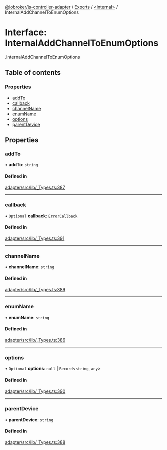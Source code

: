 [@iobroker/js-controller-adapter](../README.md) / [Exports](../modules.md) / [<internal\>](../modules/internal_.md) / InternalAddChannelToEnumOptions

# Interface: InternalAddChannelToEnumOptions

[<internal>](../modules/internal_.md).InternalAddChannelToEnumOptions

## Table of contents

### Properties

- [addTo](internal_.InternalAddChannelToEnumOptions.md#addto)
- [callback](internal_.InternalAddChannelToEnumOptions.md#callback)
- [channelName](internal_.InternalAddChannelToEnumOptions.md#channelname)
- [enumName](internal_.InternalAddChannelToEnumOptions.md#enumname)
- [options](internal_.InternalAddChannelToEnumOptions.md#options)
- [parentDevice](internal_.InternalAddChannelToEnumOptions.md#parentdevice)

## Properties

### addTo

• **addTo**: `string`

#### Defined in

[adapter/src/lib/_Types.ts:387](https://github.com/ioBroker/ioBroker.js-controller/blob/ce27fae4/packages/adapter/src/lib/_Types.ts#L387)

___

### callback

• `Optional` **callback**: [`ErrorCallback`](../modules/internal_.md#errorcallback)

#### Defined in

[adapter/src/lib/_Types.ts:391](https://github.com/ioBroker/ioBroker.js-controller/blob/ce27fae4/packages/adapter/src/lib/_Types.ts#L391)

___

### channelName

• **channelName**: `string`

#### Defined in

[adapter/src/lib/_Types.ts:389](https://github.com/ioBroker/ioBroker.js-controller/blob/ce27fae4/packages/adapter/src/lib/_Types.ts#L389)

___

### enumName

• **enumName**: `string`

#### Defined in

[adapter/src/lib/_Types.ts:386](https://github.com/ioBroker/ioBroker.js-controller/blob/ce27fae4/packages/adapter/src/lib/_Types.ts#L386)

___

### options

• `Optional` **options**: ``null`` \| `Record`<`string`, `any`\>

#### Defined in

[adapter/src/lib/_Types.ts:390](https://github.com/ioBroker/ioBroker.js-controller/blob/ce27fae4/packages/adapter/src/lib/_Types.ts#L390)

___

### parentDevice

• **parentDevice**: `string`

#### Defined in

[adapter/src/lib/_Types.ts:388](https://github.com/ioBroker/ioBroker.js-controller/blob/ce27fae4/packages/adapter/src/lib/_Types.ts#L388)

